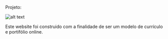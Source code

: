 Projeto:

![alt text](https://uploaddeimagens.com.br/images/003/088/142/original/portfolio.png?1613592226)


Este website foi construido com a finalidade de ser um modelo de currículo e portifólio online.
